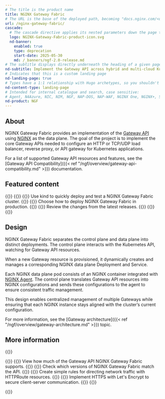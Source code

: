 ```yaml
---
# The title is the product name
title: NGINX Gateway Fabric
# The URL is the base of the deployed path, becoming "docs.nginx.com/<url>/<other-pages>"
url: /nginx-gateway-fabric/
cascade:
  # The cascade directive applies its nested parameters down the page tree until overwritten
  logo: NGINX-Gateway-Fabric-product-icon.svg
  nd-banner:
    enabled: true
    type: deprecation
    start-date: 2025-05-30
    md: /_banners/ngf-2.0-release.md
# The subtitle displays directly underneath the heading of a given page
nd-subtitle: Implement the Gateway API across hybrid and multi-cloud Kubernetes environments with a secure, fast, and reliable NGINX data plane.
# Indicates that this is a custom landing page
nd-landing-page: true
# Types have a 1:1 relationship with Hugo archetypes, so you shouldn't need to change this
nd-content-type: landing-page
# Intended for internal catalogue and search, case sensitive:
# Agent, N4Azure, NIC, NIM, NGF, NAP-DOS, NAP-WAF, NGINX One, NGINX+, Solutions, Unit
nd-product: NGF
---
```


## About

NGINX Gateway Fabric provides an implementation of the [Gateway API](https://gateway-api.sigs.k8s.io/) using [NGINX](https://nginx.org/) as the data plane. The goal of the project is to implement the core Gateway APIs needed to configure an HTTP or TCP/UDP load balancer, reverse proxy, or API gateway for Kubernetes applications.

For a list of supported Gateway API resources and features, see the [Gateway API Compatibility]({{< ref "/ngf/overview/gateway-api-compatibility.md" >}}) documentation.

## Featured content

{{<card-layout>}}
  {{<card-section showAsCards="true" isFeaturedSection="true">}}
    {{<card title="Get started" titleUrl="/nginx-gateway-fabric/get-started">}}
      Use kind to quickly deploy and test a NGINX Gateway Fabric cluster.
    {{</card>}}
    {{<card title="Deploy NGINX Gateway Fabric" titleUrl="/nginx-gateway-fabric/install">}}
      Choose how to deploy NGINX Gateway Fabric in production.
    {{</card>}}
    {{<card title="Changelog" titleUrl="/nginx-gateway-fabric/changelog">}}
      Review the changes from the latest releases.
    {{</card>}}
  {{</card-section>}}
{{</card-layout>}}

## Design

NGINX Gateway Fabric separates the control plane and data plane into distinct deployments. The control plane interacts with the Kubernetes API, watching for Gateway API resources. 

When a new Gateway resource is provisioned, it dynamically creates and manages a corresponding NGINX data plane Deployment and Service.

Each NGINX data plane pod consists of an NGINX container integrated with [NGINX Agent](https://github.com/nginx/agent). The control plane translates Gateway API resources into NGINX configurations and sends these configurations to the agent to ensure consistent traffic management.

This design enables centralized management of multiple Gateways while ensuring that each NGINX instance stays aligned with the cluster’s current configuration.

For more information, see the [Gateway architecture]({{< ref "/ngf/overview/gateway-architecture.md" >}}) topic.

## More information

{{<card-layout>}}

{{<card-section showAsCards="true">}}
    {{<card title="Gateway API compatibility" titleUrl="/nginx-gateway-fabric/overview/gateway-api-compatibility/">}}
      View how much of the Gateway API NGINX Gateway Fabric supports.
    {{</card>}}
    {{<card title="Technical specifications" titleUrl="/nginx-gateway-fabric/reference/technical-specifications/">}}
      Check which versions of NGINX Gateway Fabric match the API.
    {{</card>}}
    {{<card title="Routing traffic to applications" titleUrl="/nginx-gateway-fabric/traffic-management/basic-routing/">}}
      Create simple rules for directing network traffic with HTTPRoute resources.
    {{</card>}}
    {{<card title="Secure traffic using Let's Encrypt and cert-manager" titleUrl="/nginx-gateway-fabric/traffic-security/integrate-cert-manager/">}}
      Implement HTTPS with Let's Encrypt to secure client-server communication.
    {{</card>}}
{{</card-section>}}

{{</card-layout>}}